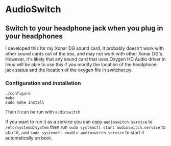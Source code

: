 # AudioSwitch

## Switch to your headphone jack when you plug in your headphones

I developed this for my Xonar DG sound card, it probably doesn't work with other sound cards out of the box, and may not work with other Xonar DG's. However, it's likely that any sound card that uses Oxygen HD Audio driver in linux will be able to use this if you modify the location of the headphone jack status and the location of the oxygen file in switcher.py. 

### Configuration and installation

```
./configure
make
sudo make install
```

Then it can be run with `audioswitch`

If you want to run it as a service you can copy `audioswitch.service` to `/etc/systemd/system` then run `sudo systemctl start audioswitch.service` to start it, and `sudo systemctl enable audioswitch.service` to start it automatically on boot.
